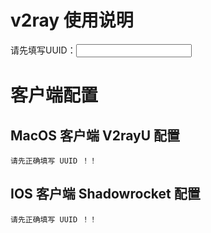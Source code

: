 # v2ray 使用说明

请先填写UUID：<input id="input_uuid" onChange="updateConfig()"/>

# 客户端配置


## MacOS 客户端 V2rayU 配置
```
请先正确填写 UUID ！！
```
  
## IOS 客户端 Shadowrocket 配置
```
请先正确填写 UUID ！！
```


<script>
  
  if(localStorage){
    document.getElementById('input_uuid').value = localStorage.input_uuid || '';
  }
  updateConfig();
  
  function updateConfig() {
    var uuid = document.getElementById('input_uuid').value.trim();
    var codeEle = document.getElementsByTagName('code');
    var codeEle_V2rayU = codeEle[0];
    var codeEle_Shadowrocket = codeEle[1];
    
    if(!uuid.match(/\w{8}(-\w{4}){3}-\w{12}/)) {
      codeEle_V2rayU.innerHTML = '请先正确填写 UUID ！！'
      codeEle_Shadowrocket.innerHTML = '请先正确填写 UUID ！！'
      return 0;
    }
    
    if(localStorage){
      localStorage.input_uuid = uuid
    }
    
    var config = {
      host: location.host,
      path: '/' + document.cookie.match(/ray_path=([^;]+)/)[1],
      uuid: document.getElementById('input_uuid').value.trim() || '请填写UUID'
    };
    
    var config_V2rayU = 'vmess://' + window.btoa(JSON.stringify({
      "port": "443",
      "ps": "default",
      "tls": "tls",
      "id": config.uuid,
      "aid": "0",
      "v": "2",
      "host": config.host,
      "type": "none",
      "path": "/_ray",
      "net": "ws",
      "add": config.host
    }));
    
    var config_Shadowrocket = 'vmess://' + window.btoa('auto:' + config.uuid + '@' + config.host + ':443') + 
                              '?path=' + config.path + '&obfs=websocket&tls=1&tfo=1&mux=1';
    
    codeEle_V2rayU.innerHTML = config_V2rayU;
    codeEle_Shadowrocket.innerHTML = config_V2rayU;
  }
  
</script>






